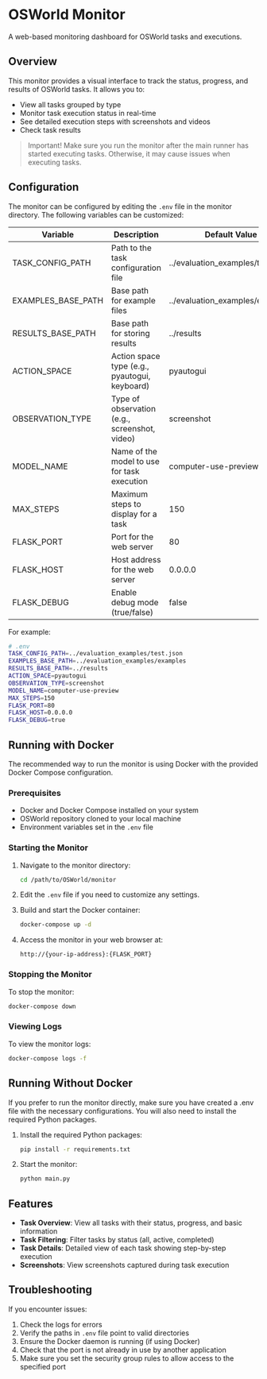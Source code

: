 # OSWorld Monitor

A web-based monitoring dashboard for OSWorld tasks and executions.

## Overview

This monitor provides a visual interface to track the status, progress, and results of OSWorld tasks. It allows you to:

- View all tasks grouped by type
- Monitor task execution status in real-time
- See detailed execution steps with screenshots and videos
- Check task results

> Important! Make sure you run the monitor after the main runner has started executing tasks. Otherwise, it may cause issues when executing tasks.

## Configuration

The monitor can be configured by editing the `.env` file in the monitor directory. The following variables can be customized:

| Variable | Description | Default Value |
|----------|-------------|---------------|
| TASK_CONFIG_PATH | Path to the task configuration file | ../evaluation_examples/test.json |
| EXAMPLES_BASE_PATH | Base path for example files | ../evaluation_examples/examples |
| RESULTS_BASE_PATH | Base path for storing results | ../results |
| ACTION_SPACE | Action space type (e.g., pyautogui, keyboard) | pyautogui |
| OBSERVATION_TYPE | Type of observation (e.g., screenshot, video) | screenshot |
| MODEL_NAME | Name of the model to use for task execution | computer-use-preview |
| MAX_STEPS | Maximum steps to display for a task | 150 |
| FLASK_PORT | Port for the web server | 80 |
| FLASK_HOST | Host address for the web server | 0.0.0.0 |
| FLASK_DEBUG | Enable debug mode (true/false) | false |

For example:
```bash
# .env
TASK_CONFIG_PATH=../evaluation_examples/test.json
EXAMPLES_BASE_PATH=../evaluation_examples/examples
RESULTS_BASE_PATH=../results
ACTION_SPACE=pyautogui
OBSERVATION_TYPE=screenshot
MODEL_NAME=computer-use-preview
MAX_STEPS=150
FLASK_PORT=80
FLASK_HOST=0.0.0.0
FLASK_DEBUG=true
```

## Running with Docker

The recommended way to run the monitor is using Docker with the provided Docker Compose configuration.

### Prerequisites

- Docker and Docker Compose installed on your system
- OSWorld repository cloned to your local machine
- Environment variables set in the `.env` file

### Starting the Monitor

1. Navigate to the monitor directory:
   ```bash
   cd /path/to/OSWorld/monitor
   ```

2. Edit the `.env` file if you need to customize any settings.

3. Build and start the Docker container:
   ```bash
   docker-compose up -d
   ```

4. Access the monitor in your web browser at:
   ```
   http://{your-ip-address}:{FLASK_PORT}
   ```

### Stopping the Monitor

To stop the monitor:
```bash
docker-compose down
```

### Viewing Logs

To view the monitor logs:
```bash
docker-compose logs -f
```

## Running Without Docker

If you prefer to run the monitor directly, make sure you have created a .env file with the necessary configurations. You will also need to install the required Python packages.

1. Install the required Python packages:
   ```bash
   pip install -r requirements.txt
   ```

2. Start the monitor:
   ```bash
   python main.py
   ```

## Features

- **Task Overview**: View all tasks with their status, progress, and basic information
- **Task Filtering**: Filter tasks by status (all, active, completed)
- **Task Details**: Detailed view of each task showing step-by-step execution
- **Screenshots**: View screenshots captured during task execution

## Troubleshooting

If you encounter issues:

1. Check the logs for errors
2. Verify the paths in `.env` file point to valid directories
3. Ensure the Docker daemon is running (if using Docker)
4. Check that the port is not already in use by another application
5. Make sure you set the security group rules to allow access to the specified port
